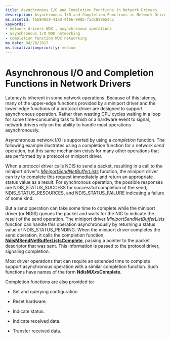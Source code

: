 ```yaml
---
title: Asynchronous I/O and Completion Functions in Network Drivers
description: Asynchronous I/O and Completion Functions in Network Drivers
ms.assetid: fbb940d8-41ad-4f66-998b-f5dc829b54cc
keywords:
- network drivers WDK , asynchronous operations
- asynchronous I/O WDK networking
- completion function WDK networking
ms.date: 04/20/2017
ms.localizationpriority: medium
---
```


# Asynchronous I/O and Completion Functions in Network Drivers





Latency is inherent in some network operations. Because of this latency, many of the upper-edge functions provided by a miniport driver and the lower-edge functions of a protocol driver are designed to support asynchronous operation. Rather than wasting CPU cycles waiting in a loop for some time-consuming task to finish or a hardware event to signal, network drivers rely on the ability to handle most operations asynchronously.

Asynchronous network I/O is supported by using a *completion* function. The following example illustrates using a completion function for a network *send* operation, but this same mechanism exists for many other operations that are performed by a protocol or miniport driver.

When a protocol driver calls NDIS to send a packet, resulting in a call to the miniport driver's [*MiniportSendNetBufferLists*](https://msdn.microsoft.com/library/windows/hardware/ff559440) function, the miniport driver can try to complete this request immediately and return an appropriate status value as a result. For synchronous operation, the possible responses are NDIS\_STATUS\_SUCCESS for successful completion of the send, NDIS\_STATUS\_RESOURCES, and NDIS\_STATUS\_FAILURE indicating a failure of some kind.

But a send operation can take some time to complete while the miniport driver (or NDIS) queues the packet and waits for the NIC to indicate the result of the send operation. The miniport driver *MiniportSendNetBufferLists* function can handle this operation asynchronously by returning a status value of NDIS\_STATUS\_PENDING. When the miniport driver completes the send operation, it calls the completion function, [**NdisMSendNetBufferListsComplete**](https://msdn.microsoft.com/library/windows/hardware/ff563668), passing a pointer to the packet descriptor that was sent. This information is passed to the protocol driver, signaling completion.

Most driver operations that can require an extended time to complete support asynchronous operation with a similar completion function. Such functions have names of the form **NdisM*Xxx*Complete**.

Completion functions are also provided to:

-   Set and querying configuration.

-   Reset hardware.

-   Indicate status.

-   Indicate received data.

-   Transfer received data.

 

 





